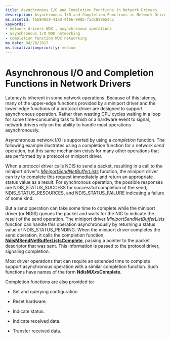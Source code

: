 ```yaml
---
title: Asynchronous I/O and Completion Functions in Network Drivers
description: Asynchronous I/O and Completion Functions in Network Drivers
ms.assetid: fbb940d8-41ad-4f66-998b-f5dc829b54cc
keywords:
- network drivers WDK , asynchronous operations
- asynchronous I/O WDK networking
- completion function WDK networking
ms.date: 04/20/2017
ms.localizationpriority: medium
---
```


# Asynchronous I/O and Completion Functions in Network Drivers





Latency is inherent in some network operations. Because of this latency, many of the upper-edge functions provided by a miniport driver and the lower-edge functions of a protocol driver are designed to support asynchronous operation. Rather than wasting CPU cycles waiting in a loop for some time-consuming task to finish or a hardware event to signal, network drivers rely on the ability to handle most operations asynchronously.

Asynchronous network I/O is supported by using a *completion* function. The following example illustrates using a completion function for a network *send* operation, but this same mechanism exists for many other operations that are performed by a protocol or miniport driver.

When a protocol driver calls NDIS to send a packet, resulting in a call to the miniport driver's [*MiniportSendNetBufferLists*](https://msdn.microsoft.com/library/windows/hardware/ff559440) function, the miniport driver can try to complete this request immediately and return an appropriate status value as a result. For synchronous operation, the possible responses are NDIS\_STATUS\_SUCCESS for successful completion of the send, NDIS\_STATUS\_RESOURCES, and NDIS\_STATUS\_FAILURE indicating a failure of some kind.

But a send operation can take some time to complete while the miniport driver (or NDIS) queues the packet and waits for the NIC to indicate the result of the send operation. The miniport driver *MiniportSendNetBufferLists* function can handle this operation asynchronously by returning a status value of NDIS\_STATUS\_PENDING. When the miniport driver completes the send operation, it calls the completion function, [**NdisMSendNetBufferListsComplete**](https://msdn.microsoft.com/library/windows/hardware/ff563668), passing a pointer to the packet descriptor that was sent. This information is passed to the protocol driver, signaling completion.

Most driver operations that can require an extended time to complete support asynchronous operation with a similar completion function. Such functions have names of the form **NdisM*Xxx*Complete**.

Completion functions are also provided to:

-   Set and querying configuration.

-   Reset hardware.

-   Indicate status.

-   Indicate received data.

-   Transfer received data.

 

 





